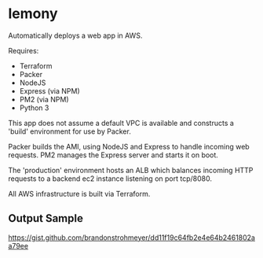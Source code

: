 # lemony
Automatically deploys a web app in AWS.

Requires:
- Terraform
- Packer
- NodeJS
- Express (via NPM)
- PM2 (via NPM)
- Python 3

This app does not assume a default VPC is available and constructs a 'build' environment for use by Packer.

Packer builds the AMI, using NodeJS and Express to handle incoming web requests. PM2 manages the Express server and starts it on boot.

The 'production' environment hosts an ALB which balances incoming HTTP requests to a backend ec2 instance listening on port tcp/8080.

All AWS infrastructure is built via Terraform.

## Output Sample
https://gist.github.com/brandonstrohmeyer/dd11f19c64fb2e4e64b2461802aa79ee

